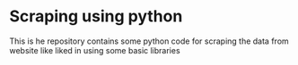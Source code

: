 # Scraping using python
 This is he repository contains some python code for scraping the data from website like liked in using some  basic libraries
